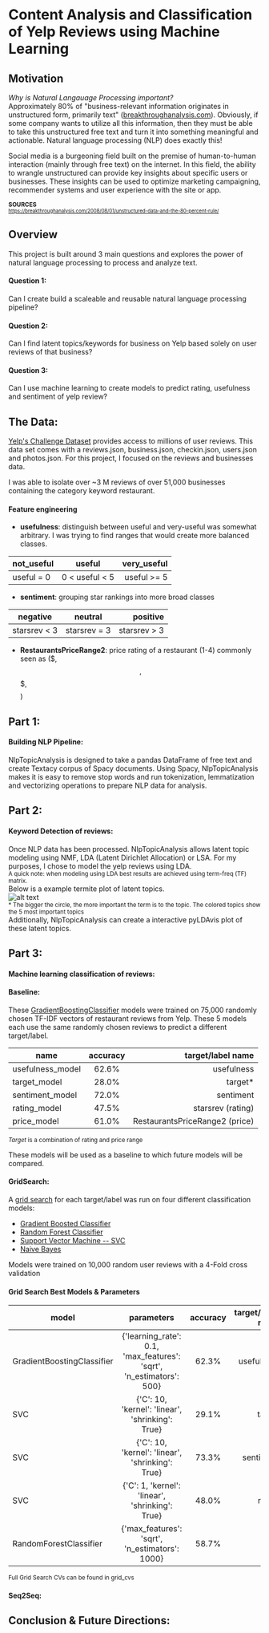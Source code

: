 # Content Analysis and Classification of Yelp Reviews using Machine Learning

## Motivation

*Why is Natural Langauage Processing important?*  
Approximately 80% of "business-relevant information originates in unstructured form, primarily text" ([breakthroughanalysis.com](https://breakthroughanalysis.com/2008/08/01/unstructured-data-and-the-80-percent-rule/)). Obviously, if some company wants to utilize all this information, then they must be able to take this unstructured free text and turn it into something meaningful and actionable. Natural language processing (NLP) does exactly this!  

Social media is a burgeoning field built on the premise of human-to-human interaction (mainly through free text) on the internet. In this field, the ability to wrangle unstructured can provide key insights about specific users or businesses. These insights can be used to optimize marketing campaigning, recommender systems and user experience with the site or app.  

<sup> **SOURCES**  
<sup> https://breakthroughanalysis.com/2008/08/01/unstructured-data-and-the-80-percent-rule/</sup>
</sup>  

## Overview
This project is built around 3 main questions and explores the power of natural language processing to process and analyze text.
#### Question 1:
Can I create build a scaleable and reusable natural language processing pipeline?
#### Question 2:
Can I find latent topics/keywords for business on Yelp based solely on user reviews of that business?
#### Question 3:
Can I use machine learning to create models to predict rating, usefulness and sentiment of yelp review?



## The Data:

[Yelp's Challenge Dataset](https://www.yelp.com/dataset/challenge) provides access to millions of user reviews. This data set comes with a reviews.json, business.json, checkin.json, users.json and photos.json. For this project, I focused on the reviews and businesses data.

I was able to isolate over ~3 M reviews of over 51,000 businesses containing the category keyword restaurant.

#### Feature engineering
- **usefulness**: distinguish between useful and very-useful was somewhat arbitrary. I was trying to find ranges that would create more balanced classes.

|not_useful|useful|very_useful|
|----------|:------:|--------:|
| useful = 0 |  0 < useful < 5 | useful >= 5|

- **sentiment**: grouping star rankings into more broad classes

|negative|neutral|positive|
|----------|:------:|--------:|
| starsrev < 3 |  starsrev = 3 | starsrev > 3|

- **RestaurantsPriceRange2**: price rating of a restaurant (1-4) commonly seen as ($, $$, $$$, $$$$)


## Part 1:
#### Building NLP Pipeline:
NlpTopicAnalysis is designed to take a pandas DataFrame of free text and create Textacy corpus of Spacy documents. Using Spacy, NlpTopicAnalysis makes it is easy to remove stop words and run tokenization, lemmatization and vectorizing operations to prepare NLP data for analysis.

## Part 2:
#### Keyword Detection of reviews:
Once NLP data has been processed. NlpTopicAnalysis allows latent topic modeling using NMF, LDA (Latent Dirichlet Allocation) or LSA. For my purposes, I chose to model the yelp reviews using LDA.  
<sup>A quick note: when modeling using LDA best results are achieved using term-freq (TF) matrix.</sup>  
Below is a example termite plot of latent topics.  
![alt text](termiteplot_lda4JNXUYY8wbaaDmk3BPzlWw.png)  
<sup>* The bigger the circle, the more important the term is to the topic. The colored topics show the 5 most important topics</sup>  
Additionally, NlpTopicAnalysis can create a interactive pyLDAvis plot of these latent topics.

## Part 3:
#### Machine learning classification of reviews:
#### Baseline:
These [GradientBoostingClassifier](http://scikit-learn.org/stable/modules/generated/sklearn.ensemble.GradientBoostingClassifier.html) models were trained on 75,000 randomly chosen TF-IDF vectors of restaurant reviews from Yelp. These 5 models each use the same randomly chosen reviews to predict a different target/label.


  | name   |accuracy | target/label name |
  | ------------- |:-------------:| -----:|
  | usefulness_model |  62.6%  |  usefulness  |
  | target_model |  28.0%  |  target*  |
  | sentiment_model |  72.0%  |  sentiment  |
  | rating_model |  47.5%  |  starsrev (rating)  |
  | price_model |  61.0%  |  RestaurantsPriceRange2 (price)  |


<sup>*Target* is a combination of rating and price range</sup>

These models will be used as a baseline to which future models will be compared.
#### GridSearch:
A [grid search](http://scikit-learn.org/stable/modules/generated/sklearn.model_selection.GridSearchCV.html) for each target/label was run on four different classification models:  
* [Gradient Boosted Classifier](http://scikit-learn.org/stable/modules/generated/sklearn.ensemble.GradientBoostingClassifier.html)
* [Random Forest Classifier](http://scikit-learn.org/stable/modules/generated/sklearn.ensemble.RandomForestClassifier.html)
* [Support Vector Machine -- SVC](http://scikit-learn.org/stable/modules/generated/sklearn.svm.SVC.html#sklearn.svm.SVC)
* [Naive Bayes](http://scikit-learn.org/stable/modules/generated/sklearn.naive_bayes.MultinomialNB.html#sklearn.naive_bayes.MultinomialNB)  

Models were trained on 10,000 random user reviews with a 4-Fold cross validation
#### Grid Search Best Models & Parameters
| model   |       parameters        | accuracy | target/label name |
| ------------- |:---------------------------------:|:-------------:|-----:|
| GradientBoostingClassifier | {'learning_rate': 0.1, 'max_features': 'sqrt', 'n_estimators': 500} | 62.3% | usefulness |   
| SVC | {'C': 10, 'kernel': 'linear', 'shrinking': True} | 29.1% | target |   
| SVC | {'C': 10, 'kernel': 'linear', 'shrinking': True} | 73.3% | sentiment |
| SVC | {'C': 1, 'kernel': 'linear', 'shrinking': True} | 48.0% | rating |
| RandomForestClassifier | {'max_features': 'sqrt', 'n_estimators': 1000} | 58.7% | price |

<sup> Full Grid Search CVs can be found in grid_cvs </sup>




#### Seq2Seq:

## Conclusion & Future Directions:
